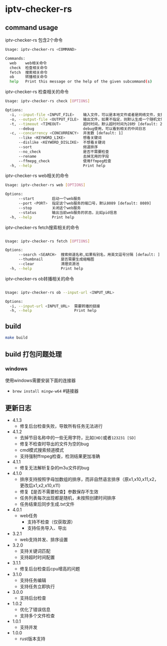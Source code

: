 # iptv-checker-rs

## command usage

iptv-checker-rs 包含2个命令

```bash
Usage: iptv-checker-rs <COMMAND>

Commands:
  web    web相关命令
  check  检查相关命令
  fetch  搜索相关命令
  ob     转播相关命令
  help   Print this message or the help of the given subcommand(s)
```

iptv-checker-rs 检查相关的命令

```bash
Usage: iptv-checker-rs check [OPTIONS]

Options:
  -i, --input-file <INPUT_FILE>    输入文件，可以是本地文件或者是网络文件，支持标准m3u格式以及非标准的格式： CCTV,https://xxxx.com/xxx.m3u8格式
  -o, --output-file <OUTPUT_FILE>  输出文件，如果不指定，则默认生成一个随机文件名 [default: ]
  -t, --timeout <TIMEOUT>          超时时间，默认超时时间为28秒 [default: 28000]
      --debug                      debug使用，可以看到相关的中间日志
  -c, --concurrency <CONCURRENCY>  并发数 [default: 1]
      --like <KEYWORD_LIKE>        想看关键词
      --dislike <KEYWORD_DISLIKE>  不想看关键词
      --sort                       频道排序
      --no_check                   是否不需要检查
      --rename                     去掉无用的字段
      --ffmepg_check               使用ffmpeg检查
  -h, --help                       Print help
```

iptv-checker-rs web相关的命令

```bash
Usage: iptv-checker-rs web [OPTIONS]

Options:
      --start        启动一个web服务
      --port <PORT>  指定这个web服务的端口号，默认8089 [default: 8089]
      --stop         关闭这个web服务
      --status       输出当前web服务的状态，比如pid信息
  -h, --help         Print help
```

iptv-checker-rs fetch搜索相关的命令

```bash

Usage: iptv-checker-rs fetch [OPTIONS]

Options:
      --search <SEARCH>  搜索频道名称,如果有别名，用英文逗号分隔 [default: ]
      --thumbnail        是否需要生成缩略图
      --clear            清理资源池
  -h, --help             Print help
```

iptv-checker-rs ob转播相关的命令

```bash

Usage: iptv-checker-rs ob --input-url <INPUT_URL>

Options:
  -i, --input-url <INPUT_URL>  需要转播的链接
  -h, --help                   Print help
```

## build

```bash
make build
```

## build 打包问题处理

### windows

使用windows需要安装下面的连接器

- `brew install mingw-w64` #链接器

## 更新日志

- 4.1.3
  - 修复后台检查失败，导致所有任务无法进行
- 4.1.2
  - 去掉节目名称中的一些无用字符，比如`[HD]`或者`123231 [SD]`
  - 修复不检查时导出的文件为空的bug
  - cmd模式搜索频道模式
  - 支持强制ffmpeg检查，检测结果更加准确
- 4.1.1
  - 修复无法解析复杂的m3u文件的bug
- 4.1.0
  - 排序支持按照字母加数组的排序，而非自然语言排序（原x1,x10,x11,x2，更改后x1,x2,x10,x11）
  - 修复【是否不需要检查】参数保存不生效
  - 任务列表每次出现都是随机，未按照创建时间排序
  - 任务结束后同步生成.txt文件
- 4.0.1
  - web任务
    - 支持不检查（仅获取源）
    - 支持任务导入、导出
- 3.2.1
  - web支持并发、排序设置
- 3.2.0
  - 支持关键词匹配
  - 支持超时时间配置
- 3.1.1
  - 修复后台检查后cpu增高的问题
- 3.1.0
  - 支持任务编辑
  - 支持任务立即执行
- 3.0.0
  - 支持后台检查
- 1.0.2
  - 优化了错误信息
  - 支持多个文件检查
- 1.0.1
  - 支持并发
- 1.0.0
  - rust版本支持
